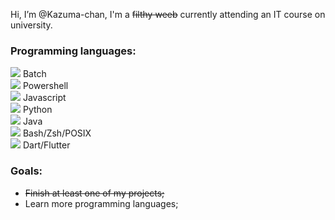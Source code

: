 Hi, I’m @Kazuma-chan, I'm a ~~filthy weeb~~ currently attending an IT course on university.

### Programming languages:

![](https://geps.dev/progress/100) Batch\
![](https://geps.dev/progress/50 ) Powershell\
![](https://geps.dev/progress/100) Javascript\
![](https://geps.dev/progress/100) Python\
![](https://geps.dev/progress/91 ) Java\
![](https://geps.dev/progress/100) Bash/Zsh/POSIX\
![](https://geps.dev/progress/90 ) Dart/Flutter


### Goals:

- ~~Finish at least one of my projects;~~
- Learn more programming languages;
